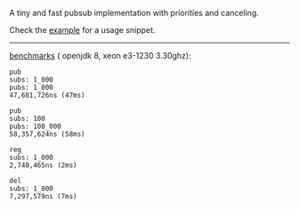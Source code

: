 A tiny and fast pubsub implementation with priorities and canceling.

Check the
[example](https://github.com/nothub/TinyEventBus/blob/master/src/test/java/cc/neckbeard/tinyeventbus/example/Example.java)
for a usage snippet.

---

[benchmarks](https://github.com/nothub/TinyEventBus/tree/master/src/test/java/cc/neckbeard/tinyeventbus/benchmark) (
openjdk 8, xeon e3-1230 3.30ghz):

```
pub
subs: 1_000
pubs: 1_000
47,681,726ns (47ms)
```

```
pub
subs: 100
pubs: 100_000
58,357,624ns (58ms)
```

```
reg
subs: 1_000
2,740,465ns (2ms)
```

```
del
subs: 1_000
7,297,579ns (7ms)
```
